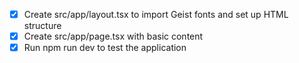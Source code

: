 - [x] Create src/app/layout.tsx to import Geist fonts and set up HTML structure
- [x] Create src/app/page.tsx with basic content
- [x] Run npm run dev to test the application

